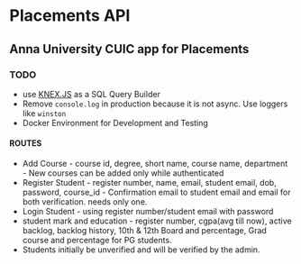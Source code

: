 # Placements API

## Anna University CUIC app for Placements

### TODO

- use [KNEX.JS](http://knexjs.org/) as a SQL Query Builder
- Remove `console.log` in production because it is not async. Use loggers like `winston`
- Docker Environment for Development and Testing

#### ROUTES

- Add Course - course id, degree, short name, course name, department - New courses can be added only while authenticated
- Register Student - register number, name, email, student email, dob, password, course_id - Confirmation email to student email and email for both verification. needs only one.
- Login Student - using register number/student email with password
- student mark and education - register number, cgpa(avg till now), active backlog, backlog history, 10th & 12th Board and percentage, Grad course and percentage for PG students.
- Students initially be unverified and will be verified by the admin.
